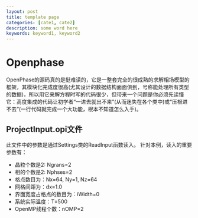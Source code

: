 ```yaml
---
layout: post
title: template page
categories: [cate1, cate2]
description: some word here
keywords: keyword1, keyword2
---
```


# Openphase

OpenPhase的源码真的是挺难读的，它是一整套完全的很成熟的求解相场模型的框架，其模块化完成度很高(尤其设计的数据结构面面俱到，号称能处理所有类型的数据)，所以用它来解方程时写的代码很少，但带来一个问题是你必须先读懂它：高度集成的代码让初学者“一进去就出不来”(从而迷失在各个类中)或“压根进不去”(一行代码就完成一个大功能，根本不知道怎么入手)。

## ProjectInput.opi文件

此文件中的参数是通过Settings类的ReadInput函数读入。
针对本例，读入的重要参数有：

- 晶粒个数是2: Ngrans=2
- 相的个数是2: Nphses=2
- 格点数目为：Nx=64, Ny=1, Nz=64
- 网格间距为：dx=1.0
- 界面宽度占格点的数目为：iWidth=0
- 系统实际温度：T=500
- OpenMP线程个数：nOMP=2

